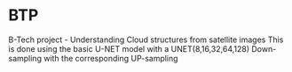 # BTP
B-Tech project - Understanding Cloud structures from satellite images
This is done using the basic U-NET model with a UNET(8,16,32,64,128) Down-sampling with the corresponding UP-sampling

